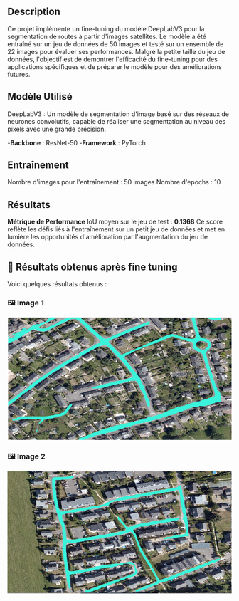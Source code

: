 ## Description
Ce projet implémente un fine-tuning du modèle DeepLabV3 pour la segmentation de routes à partir d'images satellites. Le modèle a été entraîné sur un jeu de données de 50 images et testé sur un ensemble de 22 images pour évaluer ses performances. Malgré la petite taille du jeu de données, l'objectif est de demontrer l'efficacité du fine-tuning pour des applications spécifiques et de préparer le modèle pour des améliorations futures.


## Modèle Utilisé
DeepLabV3 : Un modèle de segmentation d'image basé sur des réseaux de neurones convolutifs, capable de réaliser une segmentation au niveau des pixels avec une grande précision.

-**Backbone** : ResNet-50
-**Framework** : PyTorch

## Entraînement
Nombre d'images pour l'entraînement : 50 images
Nombre d'epochs : 10

## Résultats
**Métrique de Performance**
IoU moyen sur le jeu de test : **0.1368**
Ce score reflète les défis liés à l'entraînement sur un petit jeu de données et met en lumière les opportunités d'amélioration par l'augmentation du jeu de données.



## 🏁 Résultats obtenus après fine tuning

Voici quelques résultats obtenus  :

### 🖼️ Image 1
![Segmentation 1](https://github.com/rgaignoux/Projet-Indus/blob/Mawa/Resultats_ArcGIS_segmentation/route11_segmentee.png?raw=true)

### 🖼️ Image 2
![Segmentation 2](https://github.com/rgaignoux/Projet-Indus/blob/Mawa/Resultats_ArcGIS_segmentation/route15_segmented.png?raw=true)
